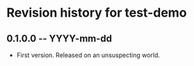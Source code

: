 # Revision history for test-demo

## 0.1.0.0 -- YYYY-mm-dd

* First version. Released on an unsuspecting world.
